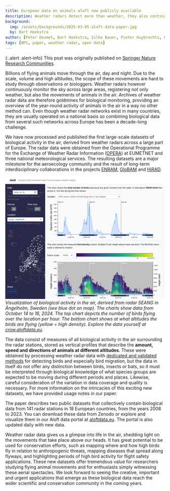 ```yaml
---
title: European data on animals aloft now publicly available
description: Weather radars detect more than weather, they also continuously register the movements of billions of animals (birds, bats, insects) in the air. Those data are now publicly available for large parts of Europe, providing coverage of the aerial habitat in a way no other method can.
background:
  img: /assets/backgrounds/2025-03-05-aloft-data-paper.jpg
  by: Bart Hoekstra
author: [Peter Desmet, Bart Hoekstra, Silke Bauer, Pieter Huybrechts, Cecilia Nilsson]
tags: [WP1, paper, weather radar, open data]
---
```


{:.alert .alert-info}
This post was originally published on [Springer Nature Research Communities](https://communities.springernature.com/posts/european-data-on-animals-aloft-now-publicly-available).

Billions of flying animals move through the air, day and night. Due to the scale, volume and high altitudes, the scope of these movements are hard to study through observations or biologgers. Weather radars however continuously monitor the sky across large areas, registering not only weather, but also the movements of animals in the air. Archives of weather radar data are therefore goldmines for biological monitoring, providing an overview of the year-round activity of animals in the air in a way no other method can. Even though weather radar networks exist in many countries, they are usually operated on a national basis so combining biological data from several such networks across Europe has been a decade-long challenge.

We have now processed and published the first large-scale datasets of biological activity in the air, derived from weather radars across a large part of Europe. The radar data were obtained from the Operational Programme for the Exchange of Weather Radar Information ([OPERA](https://www.eumetnet.eu/activities/observations-programme/current-activities/opera/)) at EUMETNET and three national meteorological services. The resulting datasets are a major milestone for the aeroecology community and the result of long-term interdisciplinary collaborations in the projects [ENRAM](https://enram.eu/), [GloBAM](http://globam.science/) and [HiRAD](http://hirad.science/).

![](/assets/images/2025-03-05-aloft-data-paper-crow-screenshot.png)
_Visualization of biological activity in the air, derived from radar SEANG in Ängelholm, Sweden (see blue dot on map). The charts show data from October 14 to 16, 2024. The top chart depicts the number of birds flying over the location per hour. The bottom chart shows at what altitudes the birds are flying (yellow = high density). Explore the data yourself at [crow.aloftdata.eu](https://crow.aloftdata.eu/#/?radar=seang&date=2024-10-15&interval=72&timedisplay=radarLocal&vpiMode=mtr&vpColorScheme=viridis&lang=en)._

The data consist of measures of all biological activity in the air surrounding the radar stations, stored as vertical profiles that describe the **amount, speed and directions of animals at different altitudes**. These were obtained by processing weather radar data with [dedicated and validated methods](https://doi.org/10.1098/rsif.2010.0116) for detecting birds and especially bird migration, but the data in itself do not offer any distinction between birds, insects or bats, so it must be interpreted through biological knowledge of what species groups are expected to be moving during different periods and places. Likewise, careful consideration of the variation in data coverage and quality is necessary. For more information on the intricacies of this exciting new datasets, we have provided usage notes in our paper.

The paper describes two public datasets that collectively contain biological data from 141 radar stations in 18 European countries, from the years 2008 to 2023. You can download these data from Zenodo or explore and visualize them in our Aloft data portal at [aloftdata.eu](http://aloftdata.eu/). The portal is also updated daily with new data.

Weather radar data gives us a glimpse into life in the air, shedding light on the movements that take place above our heads. It has great potential to be used for conservation efforts, such as mapping where and how high birds fly in relation to anthropogenic threats, mapping diseases that spread along flyways, and highlighting periods of high bird activity for flight safety applications. These new datasets offer tremendous value for researchers studying flying animal movements and for enthusiasts simply witnessing these aerial spectacles. We look forward to seeing the creative, important and urgent applications that emerge as these biological data reach the wider scientific and conservation community in the coming years.
